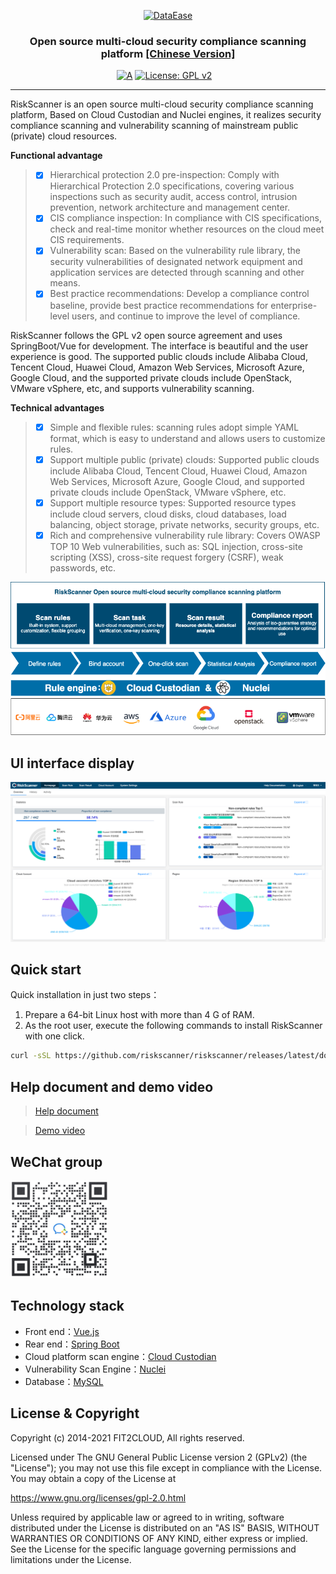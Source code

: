 <p align="center"><a href="https://riskscanner.io"><img src="https://fit2cloud2-offline-installer.oss-cn-beijing.aliyuncs.com/riskscanner/img/logo-dark.png" alt="DataEase" width="300" /></a></p>
<h3 align="center">Open source multi-cloud security compliance scanning platform <a href="https://github.com/riskscanner/riskscanner/blob/master/README.md">[Chinese Version]</a></h3>

<p align="center">
  <a href="https://app.codacy.com/gh/riskscanner/riskscanner?utm_source=github.com&utm_medium=referral&utm_content=riskscanner/riskscanner&utm_campaign=Badge_Grade"><img src="https://api.codacy.com/project/badge/Grade/956d688c965044d49ec807817efd3ca0" alt="A"></a>
  <a href="https://www.gnu.org/licenses/old-licenses/gpl-2.0"><img src="https://img.shields.io/github/license/riskscanner/riskscanner?color=%00468F&style=flat-square" alt="License: GPL v2"></a>
  <a href="https://github.com/riskscanner/riskscanner/releases/latest"><img src="https://img.shields.io/github/v/release/riskscanner/riskscanner" alt=""></a>
  <a href="https://github.com/riskscanner/riskscanner"><img src="https://img.shields.io/github/stars/riskscanner/riskscanner?color=%231890FF&style=flat-square" alt=""></a>
  <a href="https://github.com/riskscanner/riskscanner/releases"><img src="https://img.shields.io/github/downloads/riskscanner/riskscanner/total" alt=""></a>
</p>
<hr />

RiskScanner is an open source multi-cloud security compliance scanning platform, Based on Cloud Custodian and Nuclei engines, it realizes security compliance scanning and vulnerability scanning of mainstream public (private) cloud resources.

**Functional advantage**

> - [x] Hierarchical protection 2.0 pre-inspection: Comply with Hierarchical Protection 2.0 specifications, covering various inspections such as security audit, access control, intrusion prevention, network architecture and management center.
> - [x] CIS compliance inspection: In compliance with CIS specifications, check and real-time monitor whether resources on the cloud meet CIS requirements.
> - [x] Vulnerability scan: Based on the vulnerability rule library, the security vulnerabilities of designated network equipment and application services are detected through scanning and other means.
> - [x] Best practice recommendations: Develop a compliance control baseline, provide best practice recommendations for enterprise-level users, and continue to improve the level of compliance.

RiskScanner follows the GPL v2 open source agreement and uses SpringBoot/Vue for development. The interface is beautiful and the user experience is good. The supported public clouds include Alibaba Cloud, Tencent Cloud, Huawei Cloud, Amazon Web Services, Microsoft Azure, Google Cloud, and the supported private clouds include OpenStack, VMware vSphere, etc, and supports vulnerability scanning.

**Technical advantages**

> - [x] Simple and flexible rules: scanning rules adopt simple YAML format, which is easy to understand and allows users to customize rules.
> - [x] Support multiple public (private) clouds: Supported public clouds include Alibaba Cloud, Tencent Cloud, Huawei Cloud, Amazon Web Services, Microsoft Azure, Google Cloud, and supported private clouds include OpenStack, VMware vSphere, etc.
> - [x] Support multiple resource types: Supported resource types include cloud servers, cloud disks, cloud databases, load balancing, object storage, private networks, security groups, etc.
> - [x] Rich and comprehensive vulnerability rule library: Covers OWASP TOP 10 Web vulnerabilities, such as: SQL injection, cross-site scripting (XSS), cross-site request forgery (CSRF), weak passwords, etc.

![Functional architecture](./frontend/src/assets/img/readme/functional-architecture-en.png)

## UI interface display

![UI interface display](./frontend/src/assets/img/readme/dashboard-en.png)

## Quick start

Quick installation in just two steps：

1.  Prepare a 64-bit Linux host with more than 4 G of RAM.
2.  As the root user, execute the following commands to install RiskScanner with one click.

```sh
curl -sSL https://github.com/riskscanner/riskscanner/releases/latest/download/quick_start.sh | sh
```

## Help document and demo video

> [Help document](https://docs.riskscanner.io/)

> [Demo video](https://www.bilibili.com/video/BV12p4y1b7Ud)

## WeChat group

<img src="./frontend/src/assets/img/readme/wechat-group.png" width="156" height="156"/>

## Technology stack

- Front end：[Vue.js](https://vuejs.org/)
- Rear end：[Spring Boot](https://www.tutorialspoint.com/spring_boot/spring_boot_introduction.htm)
- Cloud platform scan engine：[Cloud Custodian](https://github.com/cloud-custodian/cloud-custodian)
- Vulnerability Scan Engine：[Nuclei](https://github.com/projectdiscovery/nuclei)
- Database：[MySQL](https://www.mysql.com/)

## License & Copyright

Copyright (c) 2014-2021 FIT2CLOUD, All rights reserved.

Licensed under The GNU General Public License version 2 (GPLv2) (the "License"); you may not use this file except in compliance with the License. You may obtain a copy of the License at

https://www.gnu.org/licenses/gpl-2.0.html

Unless required by applicable law or agreed to in writing, software distributed under the License is distributed on an "AS IS" BASIS, WITHOUT WARRANTIES OR CONDITIONS OF ANY KIND, either express or implied. See the License for the specific language governing permissions and limitations under the License.
